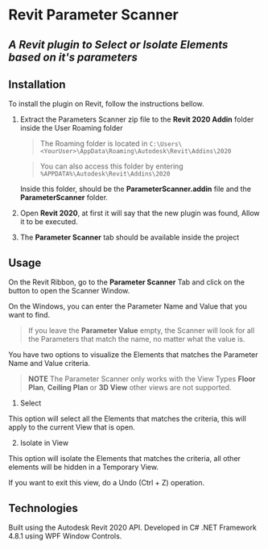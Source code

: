 # Revit Parameter Scanner

## _A Revit plugin to Select or Isolate Elements based on it's parameters_

## Installation

To install the plugin on Revit, follow the instructions bellow.

1. Extract the Parameters Scanner zip file to the **Revit 2020 Addin** folder inside the User Roaming folder
    > The Roaming folder is located in `C:\Users\<YourUser>\AppData\Roaming\Autodesk\Revit\Addins\2020`

    > You can also access this folder by entering `%APPDATA%\Autodesk\Revit\Addins\2020`

    Inside this folder, should be the **ParameterScanner.addin** file and the **ParameterScanner** folder.

2. Open **Revit 2020**, at first it will say that the new plugin was found, Allow it to be executed.

3. The **Parameter Scanner** tab should be available inside the project

## Usage

On the Revit Ribbon, go to the **Parameter Scanner** Tab and click on the button to open the Scanner Window.

On the Windows, you can enter the Parameter Name and Value that you want to find.
> If you leave the **Parameter Value** empty, the Scanner will look for all the Parameters that match the name, no matter what the value is.

You have two options to visualize the Elements that matches the Parameter Name and Value criteria.

> **NOTE** The Parameter Scanner only works with the View Types **Floor Plan**, **Ceiling Plan** or **3D View** other views are not supported.

1. Select

This option will select all the Elements that matches the criteria, this will apply to the current View that is open.

2. Isolate in View

This option will isolate the Elements that matches the criteria, all other elements will be hidden in a Temporary View.

If you want to exit this view, do a Undo (Ctrl + Z) operation.

## Technologies

Built using the Autodesk Revit 2020 API. Developed in C# .NET Framework 4.8.1 using WPF Window Controls.